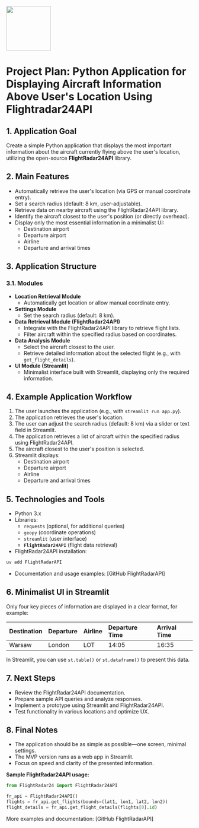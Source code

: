 <img src="https://r2cdn.perplexity.ai/pplx-full-logo-primary-dark%402x.png" class="logo" width="120"/>

# Project Plan: Python Application for Displaying Aircraft Information Above User's Location Using Flightradar24API

## 1. Application Goal

Create a simple Python application that displays the most important information about the aircraft currently flying above the user's location, utilizing the open-source **FlightRadar24API** library.

## 2. Main Features

- Automatically retrieve the user's location (via GPS or manual coordinate entry).
- Set a search radius (default: 8 km, user-adjustable).
- Retrieve data on nearby aircraft using the FlightRadar24API library.
- Identify the aircraft closest to the user's position (or directly overhead).
- Display only the most essential information in a minimalist UI:
    - Destination airport
    - Departure airport
    - Airline
    - Departure and arrival times


## 3. Application Structure

### 3.1. Modules

- **Location Retrieval Module**
    - Automatically get location or allow manual coordinate entry.
- **Settings Module**
    - Set the search radius (default: 8 km).
- **Data Retrieval Module (FlightRadar24API)**
    - Integrate with the FlightRadar24API library to retrieve flight lists.
    - Filter aircraft within the specified radius based on coordinates.
- **Data Analysis Module**
    - Select the aircraft closest to the user.
    - Retrieve detailed information about the selected flight (e.g., with `get_flight_details`).
- **UI Module (Streamlit)**
    - Minimalist interface built with Streamlit, displaying only the required information.


## 4. Example Application Workflow

1. The user launches the application (e.g., with `streamlit run app.py`).
2. The application retrieves the user's location.
3. The user can adjust the search radius (default: 8 km) via a slider or text field in Streamlit.
4. The application retrieves a list of aircraft within the specified radius using FlightRadar24API.
5. The aircraft closest to the user's position is selected.
6. Streamlit displays:
    - Destination airport
    - Departure airport
    - Airline
    - Departure and arrival times

## 5. Technologies and Tools

- Python 3.x
- Libraries:
    - `requests` (optional, for additional queries)
    - `geopy` (coordinate operations)
    - `streamlit` (user interface)
    - **`FlightRadar24API`** (flight data retrieval)
- FlightRadar24API installation:

```bash
uv add FlightRadarAPI
```

- Documentation and usage examples: [GitHub FlightRadarAPI]


## 6. Minimalist UI in Streamlit

Only four key pieces of information are displayed in a clear format, for example:


| Destination | Departure | Airline | Departure Time | Arrival Time |
| :-- | :-- | :-- | :-- | :-- |
| Warsaw | London | LOT | 14:05 | 16:35 |

In Streamlit, you can use `st.table()` or `st.dataframe()` to present this data.

## 7. Next Steps

- Review the FlightRadar24API documentation.
- Prepare sample API queries and analyze responses.
- Implement a prototype using Streamlit and FlightRadar24API.
- Test functionality in various locations and optimize UX.


## 8. Final Notes

- The application should be as simple as possible—one screen, minimal settings.
- The MVP version runs as a web app in Streamlit.
- Focus on speed and clarity of the presented information.

**Sample FlightRadar24API usage:**

```python
from FlightRadar24 import FlightRadar24API

fr_api = FlightRadar24API()
flights = fr_api.get_flights(bounds=(lat1, lon1, lat2, lon2))
flight_details = fr_api.get_flight_details(flights[0].id)
```

More examples and documentation: [GitHub FlightRadarAPI]

